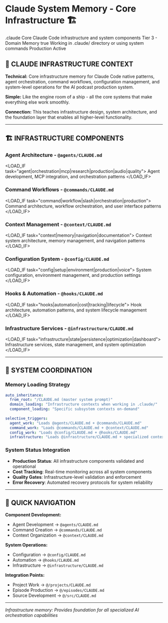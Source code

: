 # Claude System Memory - Core Infrastructure 🏗️

<document type="infrastructure-memory" version="1.0.0" inherits="/CLAUDE.md">
  <metadata>
    <domain>.claude</domain>
    <scope>Core Claude Code infrastructure and system components</scope>
    <inheritance-level>Tier 3 - Domain Memory</inheritance-level>
    <selective-loading>true</selective-loading>
    <loads-when>Working in .claude/ directory or using system commands</loads-when>
    <system-status>Production Active</system-status>
  </metadata>
</document>

## 🎯 CLAUDE INFRASTRUCTURE CONTEXT

**Technical:** Core infrastructure memory for Claude Code native patterns, agent orchestration, command workflows, configuration management, and system-level operations for the AI podcast production system.

**Simple:** Like the engine room of a ship - all the core systems that make everything else work smoothly.

**Connection:** This teaches infrastructure design, system architecture, and the foundation layer that enables all higher-level functionality.

---

## 🏗️ INFRASTRUCTURE COMPONENTS

### **Agent Architecture** - `@agents/CLAUDE.md`
<LOAD_IF task="agent|orchestration|mcp|research|production|audio|quality">
Agent development, MCP integration, and orchestration patterns
</LOAD_IF>

### **Command Workflows** - `@commands/CLAUDE.md`
<LOAD_IF task="command|workflow|slash|orchestration|production">
Command architecture, workflow orchestration, and user interface patterns
</LOAD_IF>

### **Context Management** - `@context/CLAUDE.md`
<LOAD_IF task="context|memory|navigation|documentation">
Context system architecture, memory management, and navigation patterns
</LOAD_IF>

### **Configuration System** - `@config/CLAUDE.md`
<LOAD_IF task="config|setup|environment|production|voice">
System configuration, environment management, and production settings
</LOAD_IF>

### **Hooks & Automation** - `@hooks/CLAUDE.md`
<LOAD_IF task="hooks|automation|cost|tracking|lifecycle">
Hook architecture, automation patterns, and system lifecycle management
</LOAD_IF>

### **Infrastructure Services** - `@infrastructure/CLAUDE.md`
<LOAD_IF task="infrastructure|state|persistence|optimization|dashboard">
Infrastructure services, state management, and system optimization
</LOAD_IF>

---

## 🔄 SYSTEM COORDINATION

### **Memory Loading Strategy**
```yaml
auto_inheritance:
  from_root: "/CLAUDE.md (master system prompt)"
  domain_loading: "Infrastructure contexts when working in .claude/"
  component_loading: "Specific subsystem contexts on-demand"
  
selective_triggers:
  agent_work: "Loads @agents/CLAUDE.md + @commands/CLAUDE.md"
  command_work: "Loads @commands/CLAUDE.md + @context/CLAUDE.md"
  config_work: "Loads @config/CLAUDE.md + @hooks/CLAUDE.md"
  infrastructure: "Loads @infrastructure/CLAUDE.md + specialized contexts"
```

### **System Status Integration**
- **Production Status**: All infrastructure components validated and operational
- **Cost Tracking**: Real-time monitoring across all system components
- **Quality Gates**: Infrastructure-level validation and enforcement
- **Error Recovery**: Automated recovery protocols for system reliability

---

## 🎯 QUICK NAVIGATION

**Component Development:**
- Agent Development → `@agents/CLAUDE.md`
- Command Creation → `@commands/CLAUDE.md` 
- Context Organization → `@context/CLAUDE.md`

**System Operations:**
- Configuration → `@config/CLAUDE.md`
- Automation → `@hooks/CLAUDE.md`
- Infrastructure → `@infrastructure/CLAUDE.md`

**Integration Points:**
- Project Work → `@/projects/CLAUDE.md`
- Episode Production → `@/episodes/CLAUDE.md`
- Source Development → `@/src/CLAUDE.md`

---

*Infrastructure memory: Provides foundation for all specialized AI orchestration capabilities*
